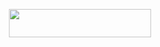 <p align="center"><a href="https://heroku.com/deploy?template=https://github.com/Akash8t2/Ims"> <img src="https://img.shields.io/badge/Deploy%20On%20Heroku-black?style=for-the-badge&logo=heroku" width="250" height="50"/></a></p>
